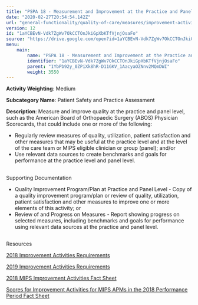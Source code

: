 ```yaml
---
title: "PSPA 18 - Measurement and Improvement at the Practice and Panel Level"
date: "2020-02-27T20:54:54.142Z"
url: "general-functionality/quality-of-care/measures/improvement-activities-measures/2018-improvement-activities/pspa-18-measurement-and-improvement-at-the-practice-and-panel-level.html"
version: 12
id: "1aYCBEvN-Vdk7ZgWv7OkCCTOnJkiGpXbKTfVjnjOsaFo"
source: "https://drive.google.com/open?id=1aYCBEvN-Vdk7ZgWv7OkCCTOnJkiGpXbKTfVjnjOsaFo"
menu:
    main:
        name: "PSPA 18 - Measurement and Improvement at the Practice and Panel Level"
        identifier: "1aYCBEvN-Vdk7ZgWv7OkCCTOnJkiGpXbKTfVjnjOsaFo"
        parent: "1YbPb92y_0ZPiXk8hR-D11GKV_1AacyaOZNnv2MQmDWI"
        weight: 3550
---
```









**Activity Weighting**: Medium

**Subcategory Name**: Patient Safety and Practice Assessment

**Description**: Measure and improve quality at the practice and panel level, such as the American Board of Orthopaedic Surgery (ABOS) Physician Scorecards, that could include one or more of the following:

* Regularly review measures of quality, utilization, patient satisfaction and other measures that may be useful at the practice level and at the level of the care team or MIPS eligible clinician or group (panel); and/or 
* Use relevant data sources to create benchmarks and goals for performance at the practice level and panel level.







## 

Supporting Documentation

* Quality Improvement Program/Plan at Practice and Panel Level - Copy of a quality improvement program/plan or review of quality, utilization, patient satisfaction and other measures to improve one or more elements of this activity; or 
* Review of and Progress on Measures - Report showing progress on selected measures, including benchmarks and goals for performance using relevant data sources at the practice and panel level.







## 

Resources

[2018 Improvement Activities Requirements](https://qpp.cms.gov/mips/improvement-activities?py=2018)

[2019 Improvement Activities Requirements](https://qpp.cms.gov/mips/improvement-activities?py=2019)

[2018 MIPS Improvement Activities Fact Sheet](https://qpp.cms.gov/resource/2018%20MIPS%20Improvement%20Activities%20Fact%20Sheet)

[Scores for Improvement Activities for MIPS APMs in the 2018 Performance Period Fact Sheet](https://qpp.cms.gov/resource/2018%20MIPS%20APMs%20improvement%20Activities%20scores%20fact%20sheet)

